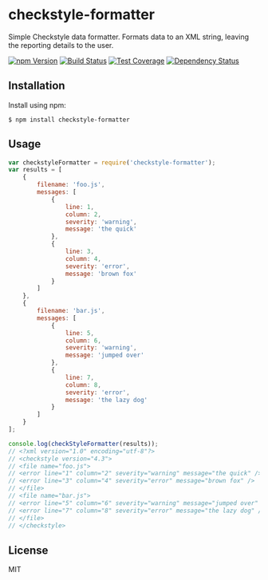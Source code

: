 # checkstyle-formatter

Simple Checkstyle data formatter. Formats data to an XML string, leaving the
reporting details to the user.

[![npm Version][npm-badge]][npm]
[![Build Status][build-badge]][build-status]
[![Test Coverage][coverage-badge]][coverage-result]
[![Dependency Status][dep-badge]][dep-status]

## Installation

Install using npm:

    $ npm install checkstyle-formatter

## Usage

```js
var checkstyleFormatter = require('checkstyle-formatter');
var results = [
    {
        filename: 'foo.js',
        messages: [
            {
                line: 1,
                column: 2,
                severity: 'warning',
                message: 'the quick'
            },
            {
                line: 3,
                column: 4,
                severity: 'error',
                message: 'brown fox'
            }
        ]
    },
    {
        filename: 'bar.js',
        messages: [
            {
                line: 5,
                column: 6,
                severity: 'warning',
                message: 'jumped over'
            },
            {
                line: 7,
                column: 8,
                severity: 'error',
                message: 'the lazy dog'
            }
        ]
    }
];

console.log(checkStyleFormatter(results));
// <?xml version="1.0" encoding="utf-8"?>
// <checkstyle version="4.3">
// <file name="foo.js">
// <error line="1" column="2" severity="warning" message="the quick" />
// <error line="3" column="4" severity="error" message="brown fox" />
// </file>
// <file name="bar.js">
// <error line="5" column="6" severity="warning" message="jumped over" />
// <error line="7" column="8" severity="error" message="the lazy dog" />
// </file>
// </checkstyle>
```


## License

MIT

[build-badge]: https://img.shields.io/travis/jimf/checkstyle-formatter/master.svg
[build-status]: https://travis-ci.org/jimf/checkstyle-formatter
[npm-badge]: https://img.shields.io/npm/v/checkstyle-formatter.svg
[npm]: https://www.npmjs.org/package/checkstyle-formatter
[coverage-badge]: https://img.shields.io/coveralls/jimf/checkstyle-formatter.svg
[coverage-result]: https://coveralls.io/r/jimf/checkstyle-formatter
[dep-badge]: https://img.shields.io/david/jimf/checkstyle-formatter.svg
[dep-status]: https://david-dm.org/jimf/checkstyle-formatter
